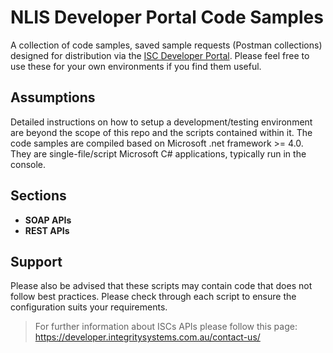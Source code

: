 # NLIS Developer Portal Code Samples

A collection of code samples, saved sample requests (Postman collections) designed for distribution via the [ISC Developer Portal](https://developer.integritysystems.com.au/).
Please feel free to use these for your own environments if you find them useful.

## Assumptions

Detailed instructions on how to setup a development/testing environment are beyond the scope of this repo and the scripts contained within it.
The code samples are compiled based on Microsoft .net framework >= 4.0. They are single-file/script Microsoft C# applications, typically run in the console.

## Sections

- **SOAP APIs**
- **REST APIs**

## Support

Please also be advised that these scripts may contain code that does not follow best practices. Please check through each script to ensure the configuration suits your requirements.

> For further information about ISCs APIs please follow this page: https://developer.integritysystems.com.au/contact-us/